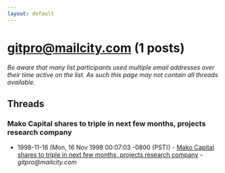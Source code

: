 ```yaml
---
layout: default
---
```


# gitpro@mailcity.com (1 posts)

_Be aware that many list participants used multiple email addresses over their time active on the list. As such this page may not contain all threads available._

## Threads

### Mako Capital shares to triple in next few months, projects research company
+ 1998-11-16 (Mon, 16 Nov 1998 00:07:03 -0800 (PST)) - [Mako Capital shares to triple in next few months, projects research company](/archive/1998/11/9c161eafb6889ec08de684692ea90d2a7ea2bdac0d2ab2f17acf74a3afaf630b) - _gitpro@mailcity.com_

